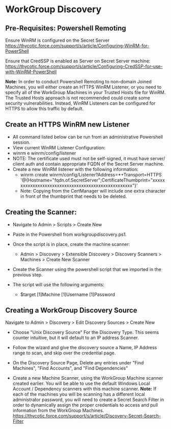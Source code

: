 # WorkGroup Discovery
 
## Pre-Requisites: Powershell Remoting
 
Ensure WinRM is configured on the Secret Server
https://thycotic.force.com/support/s/article/Configuring-WinRM-for-PowerShell
 
Ensure that CredSSP is enabled as Server on Secret Server machine:
https://thycotic.force.com/support/s/article/Configuring-CredSSP-for-use-with-WinRM-PowerShell
 
**Note:** In order to conduct Powershell Remoting to non-domain Joined Machines, you will either create an HTTPS WinRM Listener, or you need to specify all of the WorkGroup Machines in your Trusted Hosts file for WinRM. The Trusted Hosts approach is not recommended could create some security vulnerabilities. Instead, WinRM Listeners can be configured for HTTPS to allow this traffic by default.
 
## Create an HTTPS WinRM new Listener
 
+	All command listed below can be run from an administrative Powershell session.
+	View current WinRM Listener Configuration:
+	winrm e winrm/config/listener
  +	NOTE: The certificate used must not be self-signed, it must have server/ client auth and contain appropriate FQDN of the Secret Server machine.
+	Create a new WinRM listener with the following information:
    +	winrm create winrm/config/Listener?Address=*+Transport=HTTPS  '@{Hostname="fqdn.of.SecretServer";CertificateThumbprint="xxxxxxxxxxxxxxxxxxxxxxxxxxxxxxxxxxxxxxxxxxxxxxxxxxx"}'
    +	Note: Copying from the CertManager will include one extra character in front of the thumbprint that needs to be deleted. 
## Creating the Scanner:
+	Navigate to Admin > Scripts > Create New
+	Paste in the Powershell from workgroupdiscovery.ps1.
+	Once the script is in place, create the machine scanner:
    +	Admin > Discovery > Extensible Discovery > Discovery Scanners > Machines > Create New Scanner
+	Create the Scanner using the powershell script that we imported in the previous step.
 
+	The script will use the following arguments:
    +	$target $[1]$Machine $[1]$Username $[1]$Password


## Creating a WorkGroup Discovery Source

 Navigate to Admin > Discovery > Edit Discovery Sources > Create New
+	Choose "Unix Discovery Source" For the Discovery Type. This seems counter intuitive, but it will default to an IP address Scanner. 
+	Follow the wizard and give the discovery source a Name, IP Address range to scan, and skip over the credential page. 
+	On the Discovery Source Page, Delete any entries under "Find Machines", "Find Accounts", and "Find Dependencies"

+	Create a new Machine Scanner, using the WorkGroup Machine scanner created earlier. You will be able to use the default Windows Local Account / Dependency scanners with this machine scanner. 
**Note:** If each of the machines you will be scanning has a different local administrator password, you will need to create a Secret Search Filter in order to dynamically assign the proper credentials to access and pull information from the WorkGroup Machines. https://thycotic.force.com/support/s/article/Discovery-Secret-Search-Filter 

